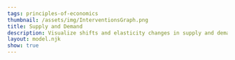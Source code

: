 ```yaml
---
tags: principles-of-economics
thumbnail: /assets/img/InterventionsGraph.png
title: Supply and Demand
description: Visualize shifts and elasticity changes in supply and demand
layout: model.njk
show: true
---
```

<script defer>
const myCalculator = new EconVision();

myCalculator.setGraphs({ 'engine': 'desmos', 'idDiv': 'SupplyDemandGraph', 'height': '650px', 'width': '100', 'left': '-100', 'right': '1100', 'bottom': '-10', 'top': '600', 'copy': true, 'expressions': false, 'zoomFit': true, 'showXAxis': true, 'showYAxis': true, 'xAxisLabel': 'Quantity', 'yAxisLabel': 'Price' });

//static
myCalculator.addExpression({ 'idDiv': 'DemandFunctionStatic', 'latex': "y=-\\frac{50}{100}\\cdot x+300", 'color': '#be185d', 'hidden': false, 'listGraphs': [0] });
myCalculator.addExpression({ 'idDiv': 'SupplyFunctionStatic', 'latex': "y=\\frac{50}{100}\\cdot x+100", 'color': '#7e22ce', 'hidden': false, 'listGraphs': [0] });

//define demand curve using sliders
myCalculator.addSliderInput({ 'idDiv': 'DemandCurveInterceptSlider', 'title': 'Shift in the Demand Curve', 'latex': 'D_{c}', 'min': '0', 'max': '500', 'step': '1', 'defaultValue': '300', 'simpleMode': true, 'legendText': ["Inward shift", " ", "Outward shift"], 'listGraphs': [0] });
myCalculator.addSliderInput({ 'idDiv': 'DemandCurveSlopeSlider', 'title': 'Slope of the Demand Curve', 'latex': 'D_{m}', 'min': '0', 'max': '1000', 'step': '0.01', 'defaultValue': '50', 'simpleMode': true, 'legendText': ["More elastic", " ", "Less elastic"], 'listGraphs': [0] });
myCalculator.addExpression({ 'idDiv': 'DemandFunction', 'latex': "P_d(Q) = -D_{m}/100*Q + D_{c}", 'color': '#be185d', 'lineStyle': Desmos.Styles.DASHED, 'hidden': false, 'listGraphs': [0] });

myCalculator.line();
//define supply curve using sliders
myCalculator.addSliderInput({ 'idDiv': 'SupplyCurveInterceptSlider', 'title': 'Shift in the Supply Curve', 'latex': 'S_{c}', 'min': '-100', 'max': '200', 'step': '1', 'defaultValue': '100', 'simpleMode': true, 'legendText': ["Outward shift", " ", "Inward shift"], 'listGraphs': [0] });
myCalculator.addSliderInput({ 'idDiv': 'SupplyCurveSlopeSlider', 'title': 'Slope of the Supply Curve', 'latex': 'S_{m}', 'min': '0', 'max': '1000', 'step': '0.01', 'defaultValue': '50', 'simpleMode': true, 'legendText': ["More elastic", " ", "Less elastic"], 'listGraphs': [0] });
myCalculator.addExpression({ 'idDiv': 'SupplyFunction', 'latex': "P_s(Q) = S_{m}/100*Q + S_{c}", 'color': '#7e22ce', 'lineStyle': Desmos.Styles.DASHED, 'hidden': false, 'listGraphs': [0] });

//find equilibrium quantity and price 
myCalculator.addExpression({ 'idDiv': 'EquilibriumQuantity', 'latex': "P_s(q)\\sim P_d(q)", 'listGraphs': [0] });
myCalculator.addExpression({ 'idDiv': 'EquilibriumPrice', 'latex': "p = P_s(q)", 'listGraphs': [0] });

//label equilibrium quantity and price
myCalculator.addExpression({ 'idDiv': 'drawPline', 'latex': "y=p\\left\\{q>x>0\\right\\}", 'color': '#9c9c9c', 'lineStyle': Desmos.Styles.DASHED, 'lineWidth': '1', 'listGraphs': [0] });
myCalculator.addExpression({ 'idDiv': 'drawQline', 'latex': "x=q\\left\\{p>y>0\\right\\}", 'color': '#9c9c9c', 'lineStyle': Desmos.Styles.DASHED, 'lineWidth': '1', 'listGraphs': [0] });
myCalculator.addLabel({ 'idDiv': 'EquilibriumPLabel', 'latex': "(0, p)", 'label': 'P', 'color': '#475569', 'pointStyle': Desmos.Styles.POINT, 'labelOrientation':Desmos.LabelOrientations.RIGHT, 'showLabel': true, 'listGraphs': [0] });
myCalculator.addLabel({ 'idDiv': 'EquilibriumQLabel', 'latex': "(q, 0)", 'label': 'Q', 'color': '#475569', 'pointStyle': Desmos.Styles.POINT, 'labelOrientation':Desmos.LabelOrientations.ABOVE, 'showLabel': true, 'listGraphs': [0] });

//add instructions
myCalculator.setInstructions({
    'title': 'Getting Started',
    'content': 'Welcome to the Supply and Demand interactive graph. This graph helps you visualize the impact of changes in supply and demand on equilibrium price and quantity.'
});
myCalculator.setInstructions({
    'title': 'Using the Interactive Graph',
    'content': 'Use the sliders to shift the curves laterally and/or change the elasticity of the curves. Watch how these changes affect equilibrium quantity and equilibrium price.'
});

//set creator
myCalculator.setCreators({ 'title': 'Developer', 'name': 'Kyla', 'school': "CC'24" });

//update bounds of the graph
// myCalculator.addExpression({ 'idDiv': 'BountdTop', 'latex': "B_{t}=P_d(0)", 'listGraphs': [0] });
// myCalculator.addExpression({ 'idDiv': 'BountdRight', 'latex': 'P_d(B_{r})\\sim 0', 'listGraphs': [0] });
// myCalculator.setBounds({ 'top': 'B_{t}', 'right': 'B_{r}', 'listGraphs': [0] });


</script>
